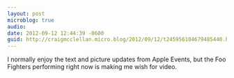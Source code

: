 ```yaml
---
layout: post
microblog: true
audio: 
date: 2012-09-12 12:44:39 -0600
guid: http://craigmcclellan.micro.blog/2012/09/12/t245956104679485440.html
---
```

I normally enjoy the text and picture updates from Apple Events, but the Foo Fighters performing right now is making me wish for video.
